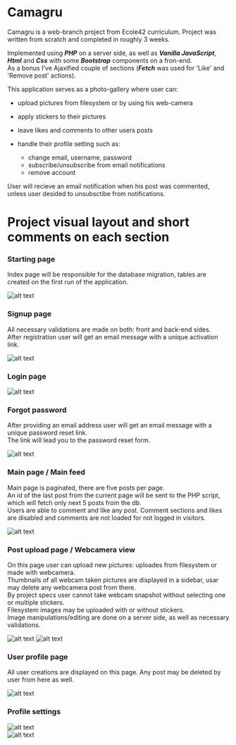 # Camagru

Camagru is a web-branch project from Ecole42 curriculum. Project was written from scratch and completed in roughly 3 weeks.  
  
Implemented using ***PHP*** on a server side, as well as ***Vanilla JavaScript***, ***Html*** and ***Css*** with some ***Bootstrap*** components on a fron-end.  
As a bonus I've Ajaxified couple of sections (***Fetch*** was used for 'Like' and 'Remove post' actions).

This application serves as a photo-gallery where user can:  
* upload pictures from filesystem or by using his web-camera
* apply stickers to their pictures
* leave likes and comments to other users posts
* handle their profile setting such as:

    * change email, username, password
    * subscribe/unsubscribe from email notifications
    * remove account  
      
User will recieve an email notification when his post was commented, unless user desided to unsubsctibe from notifications.  

# Project visual layout and short comments on each section

### Starting page ###  
  Index page will be responsible for the database migration, tables are created on the first run of the application.  
    
![alt text](https://github.com/fglsn/camagru/blob/main/screenshots/1-1.png?raw=true)  
  
### Signup page ###  
  All necessary validations are made on both: front and back-end sides.  
  After registration user will get an email message with a unique activation link.  
    
![alt text](https://github.com/fglsn/camagru/blob/main/screenshots/2.png?raw=true)  
  
### Login page ###  
  
![alt text](https://github.com/fglsn/camagru/blob/main/screenshots/3.png?raw=true)  
  
### Forgot password ###   
  After providing an email address user will get an email message with a unique password reset link.  
  The link will lead you to the password reset form.  
  
![alt text](https://github.com/fglsn/camagru/blob/main/screenshots/4.png?raw=true)  
  
### Main page / Main feed ###  
 Main page is paginated, there are five posts per page.  
 An id of the last post from the current page will be sent to the PHP script, which will fetch only next 5 posts from the db.  
 Users are able to comment and like any post. Comment sections and likes are disabled and comments are not loaded for not logged in visitors.  
   
![alt text](https://github.com/fglsn/camagru/blob/main/screenshots/8.png?raw=true)  
  
### Post upload page / Webcamera view ###  
  On this page user can upload new pictures: uploades from filesystem or made with webcamera.  
  Thumbnails of all webcam taken pictures are displayed in a sidebar, usar may delete any webcamera post from there.  
  By project specs user cannot take webcam snapshot without selecting one or multiple stickers.  
  Filesystem images may be uploaded with or without stickers.  
  Image manipulations/editing are done on a server side, as well as necessary validations.  
    
![alt text](https://github.com/fglsn/camagru/blob/main/screenshots/7.png?raw=true) ![alt text](https://github.com/fglsn/camagru/blob/main/screenshots/6.png?raw=true) 
    
### User profile page ###  
  All user creations are displayed on this page. Any post may be deleted by user from here as well.  
  
![alt text](https://github.com/fglsn/camagru/blob/main/screenshots/9.png?raw=true)  
  
### Profile settings ###  
  
![alt text](https://github.com/fglsn/camagru/blob/main/screenshots/11.png?raw=true)  
![alt text](https://github.com/fglsn/camagru/blob/main/screenshots/12.png?raw=true)  
  
  
